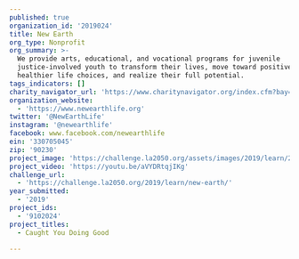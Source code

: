 ```yaml
---
published: true
organization_id: '2019024'
title: New Earth
org_type: Nonprofit
org_summary: >-
  We provide arts, educational, and vocational programs for juvenile
  justice-involved youth to transform their lives, move toward positive,
  healthier life choices, and realize their full potential.
tags_indicators: []
charity_navigator_url: 'https://www.charitynavigator.org/index.cfm?bay=search.profile&ein=330705045'
organization_website:
  - 'https://www.newearthlife.org'
twitter: '@NewEarthLife'
instagram: '@newearthlife'
facebook: www.facebook.com/newearthlife
ein: '330705045'
zip: '90230'
project_image: 'https://challenge.la2050.org/assets/images/2019/learn/2048-wide/new-earth.jpg'
project_video: 'https://youtu.be/aVYDRtqjIKg'
challenge_url:
  - 'https://challenge.la2050.org/2019/learn/new-earth/'
year_submitted:
  - '2019'
project_ids:
  - '9102024'
project_titles:
  - Caught You Doing Good

---
```

